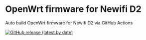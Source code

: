 # OpenWrt firmware for Newifi D2

Auto build OpenWrt firmware for Newifi D2 via GitHub Actions

[![GitHub release (latest by date)](https://img.shields.io/github/v/release/JeremyLiu313/lede-newifi-d2?style=for-the-badge&label=Download)](https://github.com/JeremyLiu313/lede-newifi-d2/releases/latest)
